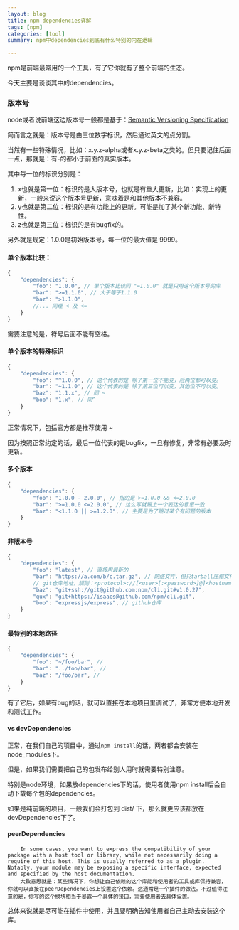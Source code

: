 ```yaml
---
layout: blog
title: npm dependencies详解
tags: [npm]
categories: [tool]
summary: npm中dependencies到底有什么特别的内在逻辑

---
```


npm是前端最常用的一个工具，有了它你就有了整个前端的生态。

今天主要是谈谈其中的dependencies。

### 版本号

node或者说前端这边版本号一般都是基于：[Semantic Versioning Specification](https://semver.org/)

简而言之就是：版本号是由三位数字标识，然后通过英文的点分割。

当然有一些特殊情况，比如：x.y.z-alpha或者x.y.z-beta之类的。但只要记住后面一点，那就是：有-的都小于前面的真实版本。

其中每一位的标识分别是：

1. x也就是第一位：标识的是大版本号，也就是有重大更新，比如：实现上的更新，一般来说这个版本号更新，意味着是和其他版本不兼容。
2. y也就是第二位：标识的是有功能上的更新。可能是加了某个新功能、新特性。
3. z也就是第三位：标识的是有bugfix的。

另外就是规定：1.0.0是初始版本号，每一位的最大值是 9999。

#### 单个版本比较：

```js
{
	"dependencies": {
		"foo": "1.0.0", // 单个版本比较同 "=1.0.0" 就是只用这个版本号的库
		"bar": ">=1.1.0", // 大于等于1.1.0
		"baz": ">1.1.0",
		//... 同理 < 及 <=
	}
}
```

需要注意的是，符号后面不能有空格。

#### 单个版本的特殊标识

```js
{
	"dependencies": {
		"foo": "^1.0.0", // 这个代表的是 除了第一位不能变，后两位都可以变。
		"bar": "~1.1.0", // 这个代表的是 除了第三位可以变，其他位不可以变。
		"baz": "1.1.x", // 同 ~
		"boo": "1.x", // 同^
	}
}
```

正常情况下，包括官方都是推荐使用 ~

因为按照正常约定的话，最后一位代表的是bugfix，一旦有修复，非常有必要及时更新。

#### 多个版本

```js
{
	"dependencies": {
		"foo": "1.0.0 - 2.0.0", // 指的是 >=1.0.0 && <=2.0.0
		"bar": ">=1.0.0 <=2.0.0", // 这么写就跟上一个表达的意思一致
		"baz": "<1.1.0 || >=1.2.0", // 主要是为了跳过某个有问题的版本
	}
}
```

#### 非版本号

```js
{
	"dependencies": {
		"foo": "latest", // 直接用最新的
		"bar": "https://a.com/b/c.tar.gz", // 网络文件，但只tarball压缩文件
		// git仓库地址，规则：<protocol>://[<user>[:<password>]@]<hostname>[:<port>][:][/]<path>[#<commit-ish> | #semver:<semver>]
		"baz": "git+ssh://git@github.com:npm/cli.git#v1.0.27",
		"qux": "git+https://isaacs@github.com/npm/cli.git",
		"boo": "expressjs/express", // github仓库
	}
}
```

#### 最特别的本地路径

```js
{
	"dependencies": {
		"foo": "~/foo/bar", // 
		"bar": "../foo/bar", //
		"baz": "/foo/bar", //
	}
}
```

有了它后，如果有bug的话，就可以直接在本地项目里调试了，非常方便本地开发和测试工作。

#### vs devDependencies

正常，在我们自己的项目中，通过`npm install`的话，两者都会安装在node_modules下。

但是，如果我们需要把自己的包发布给别人用时就需要特别注意。

特别是node环境，如果放dependencies下的话，使用者使用npm install后会自动下载每个包的dependencies。

如果是纯前端的项目，一般我们会打包到 dist/ 下，那么就更应该都放在devDependencies下了。

#### peerDependencies

		In some cases, you want to express the compatibility of your package with a host tool or library, while not necessarily doing a require of this host. This is usually referred to as a plugin. Notably, your module may be exposing a specific interface, expected and specified by the host documentation.
		大致意思就是：某些情况下，你想让自己依赖的这个库能和使用者的工具或库保持兼容，你就可以直接在peerDependencies上设置这个依赖。这通常是一个插件的做法。不过值得注意的是，你写的这个模块相当于暴露一个具体的接口，需要使用者去具体设置。

总体来说就是尽可能在插件中使用，并且要明确告知使用者自己主动去安装这个库。
